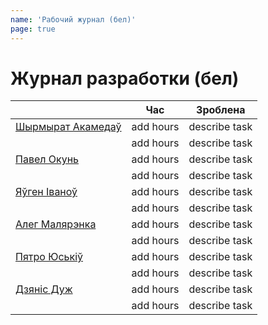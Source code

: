 ```yaml
---
name: 'Рабочий журнал (бел)'
page: true
---
```


# Журнал разработки (бел)

|                                                   | Час        | Зроблена      |
|---------------------------------------------------| ---------- | ------------- |
[Шырмырат Акамедаў](https://github.com/muratx10)    | add hours  | describe task |
|                                                   | add hours  | describe task |
[Павел Окунь](https://github.com/pavelokun)         | add hours  | describe task |
|                                                   | add hours  | describe task |
[Яўген Іваноў](https://github.com/ineg22)           | add hours  | describe task |
|                                                   | add hours  | describe task |
[Алег Малярэнка](https://github.com/olegmalyarenko) | add hours  | describe task |
|                                                   | add hours  | describe task |
[Пятро Юськiў](https://github.com/yuskivpm)         | add hours  | describe task |
|                                                   | add hours  | describe task |
[Дзянiс Дуж](https://github.com/dermeister)         | add hours  | describe task |
|                                                   | add hours  | describe task |
